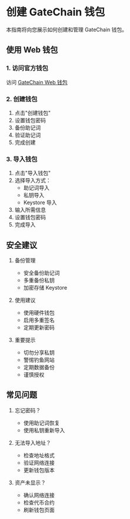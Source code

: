 # 创建 GateChain 钱包

本指南将向您展示如何创建和管理 GateChain 钱包。


## 使用 Web 钱包

### 1. 访问官方钱包

访问 [GateChain Web 钱包]([https://www.gatechain.io/wallet](https://www.gate.io/zh/web3/asset))

### 2. 创建钱包

1. 点击"创建钱包"
2. 设置钱包密码
3. 备份助记词
4. 验证助记词
5. 完成创建

### 3. 导入钱包

1. 点击"导入钱包"
2. 选择导入方式：
   - 助记词导入
   - 私钥导入
   - Keystore 导入
3. 输入所需信息
4. 设置钱包密码
5. 完成导入


## 安全建议

1. 备份管理
   - 安全备份助记词
   - 多重备份私钥
   - 加密存储 Keystore

2. 使用建议
   - 使用硬件钱包
   - 启用多重签名
   - 定期更新密码

3. 重要提示
   - 切勿分享私钥
   - 警惕钓鱼网站
   - 定期数据备份
   - 谨慎授权

## 常见问题

1. 忘记密码？
   - 使用助记词恢复
   - 使用私钥重新导入

2. 无法导入地址？
   - 检查地址格式
   - 验证网络连接
   - 更新钱包版本

3. 资产未显示？
   - 确认网络连接
   - 检查代币合约
   - 刷新钱包页面
